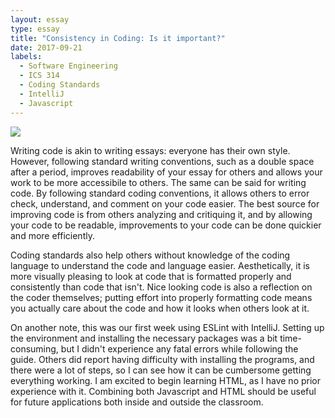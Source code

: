 ```yaml
---
layout: essay
type: essay
title: "Consistency in Coding: Is it important?"
date: 2017-09-21
labels:
  - Software Engineering
  - ICS 314
  - Coding Standards
  - IntelliJ
  - Javascript
---
```


<img class="ui medium left floated image" src="../images/standard.jpg">

Writing code is akin to writing essays: everyone has their own style. However, following standard writing conventions, such as a double space after a period, improves readability of your essay for others and allows your work to be more accessibile to others. The same can be said for writing code. By following standard coding conventions, it allows others to error check, understand, and comment on your code easier. The best source for improving code is from others analyzing and critiquing it, and by allowing your code to be readable, improvements to your code can be done quickier and more efficiently. 

Coding standards also help others without knowledge of the coding language to understand the code and language easier. Aesthetically, it is more visually pleasing to look at code that is formatted properly and consistently than code that isn't. Nice looking code is also a reflection on the coder themselves; putting effort into properly formatting code means you actually care about the code and how it looks when others look at it.

On another note, this was our first week using ESLint with IntelliJ. Setting up the environment and installing the necessary packages was a bit time-consuming, but I didn't experience any fatal errors while following the guide. Others did report having difficulty with installing the programs, and there were a lot of steps, so I can see how it can be cumbersome getting everything working. I am excited to begin learning HTML, as I have no prior experience with it. Combining both Javascript and HTML should be useful for future applications both inside and outside the classroom.
